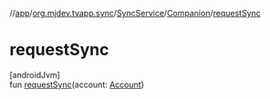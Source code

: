 //[app](../../../../index.md)/[org.mjdev.tvapp.sync](../../index.md)/[SyncService](../index.md)/[Companion](index.md)/[requestSync](request-sync.md)

# requestSync

[androidJvm]\
fun [requestSync](request-sync.md)(account: [Account](https://developer.android.com/reference/kotlin/android/accounts/Account.html))
